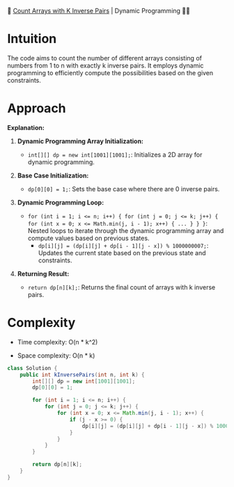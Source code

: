 🔄 [Count Arrays with K Inverse Pairs](https://leetcode.com/problems/k-inverse-pairs-array/?envType=daily-question&envId=2024-01-27) | Dynamic Programming 🤯🔄
# Intuition
<!-- Describe your first thoughts on how to solve this problem. -->
The code aims to count the number of different arrays consisting of numbers from 1 to n with exactly k inverse pairs. It employs dynamic programming to efficiently compute the possibilities based on the given constraints.

# Approach
<!-- Describe your approach to solving the problem. -->

**Explanation:**
1. **Dynamic Programming Array Initialization:**
    - `int[][] dp = new int[1001][1001];`: Initializes a 2D array for dynamic programming.

2. **Base Case Initialization:**
    - `dp[0][0] = 1;`: Sets the base case where there are 0 inverse pairs.

3. **Dynamic Programming Loop:**
    - `for (int i = 1; i <= n; i++) { for (int j = 0; j <= k; j++) { for (int x = 0; x <= Math.min(j, i - 1); x++) { ... } } }`: Nested loops to iterate through the dynamic programming array and compute values based on previous states.
        - `dp[i][j] = (dp[i][j] + dp[i - 1][j - x]) % 1000000007;`: Updates the current state based on the previous state and constraints.

4. **Returning Result:**
    - `return dp[n][k];`: Returns the final count of arrays with k inverse pairs.

# Complexity
- Time complexity: O(n * k^2)
<!-- Add your time complexity here, e.g. $$O(n \times k^2)$$ -->

- Space complexity: O(n * k)
<!-- Add your space complexity here, e.g. $$O(n \times k)$$ -->
```java
class Solution {
    public int kInversePairs(int n, int k) {
        int[][] dp = new int[1001][1001];
        dp[0][0] = 1;

        for (int i = 1; i <= n; i++) {
            for (int j = 0; j <= k; j++) {
                for (int x = 0; x <= Math.min(j, i - 1); x++) {
                    if (j - x >= 0) {
                        dp[i][j] = (dp[i][j] + dp[i - 1][j - x]) % 1000000007;
                    }
                }
            }
        }

        return dp[n][k];
    }
}
